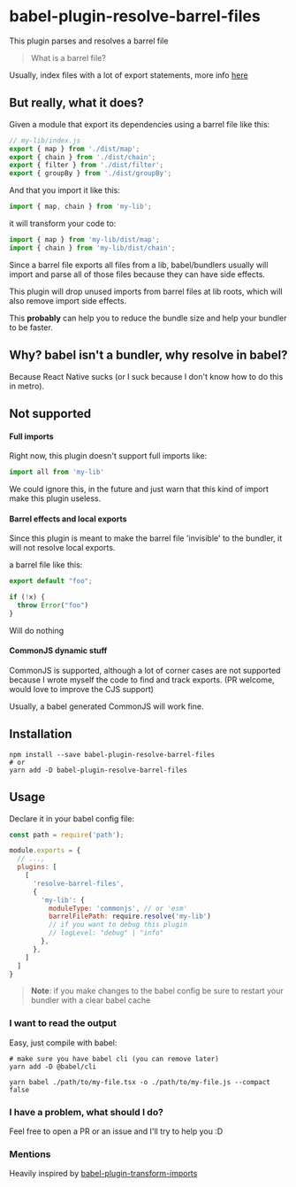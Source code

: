 # babel-plugin-resolve-barrel-files

This plugin parses and resolves a barrel file

> What is a barrel file?

Usually, index files with a lot of export statements, more
info [here](https://basarat.gitbook.io/typescript/main-1/barrel)

## But really, what it does?

Given a module that export its dependencies using a barrel file like this:

```js
// my-lib/index.js
export { map } from './dist/map';
export { chain } from './dist/chain';
export { filter } from './dist/filter';
export { groupBy } from './dist/groupBy';
```

And that you import it like this:

```js
import { map, chain } from 'my-lib';
```

it will transform your code to:

```js
import { map } from 'my-lib/dist/map';
import { chain } from 'my-lib/dist/chain';
```

Since a barrel file exports all files from a lib, babel/bundlers usually will import and parse all of those files
because they can have side effects.

This plugin will drop unused imports from barrel files at lib roots, which will also remove import side effects.

This **probably** can help you to reduce the bundle size and help your bundler to be faster.

## Why? babel isn't a bundler, why resolve in babel?

Because React Native sucks (or I suck because I don't know how to do this in metro).

## Not supported

#### Full imports

Right now, this plugin doesn't support full imports like:

```js
import all from 'my-lib'
```

We could ignore this, in the future and just warn that this kind of import make this plugin useless.

#### Barrel effects and local exports

Since this plugin is meant to make the barrel file 'invisible' to the bundler, it will not resolve local exports.

a barrel file like this:

```ts
export default "foo";

if (!x) {
  throw Error("foo")
}
```

Will do nothing

#### CommonJS dynamic stuff

CommonJS is supported, although a lot of corner cases are not supported because I wrote myself the code to find and
track exports. (PR welcome, would love to improve the CJS support)

Usually, a babel generated CommonJS will work fine.

## Installation

```
npm install --save babel-plugin-resolve-barrel-files
# or
yarn add -D babel-plugin-resolve-barrel-files
```

## Usage

Declare it in your babel config file:

```js
const path = require('path');

module.exports = {
  // ...,
  plugins: [
    [
      'resolve-barrel-files',
      {
        'my-lib': {
          moduleType: 'commonjs', // or 'esm'
          barrelFilePath: require.resolve('my-lib')
          // if you want to debug this plugin
          // logLevel: "debug" | "info" 
        },
      },
    ]
  ]
}
```

> **Note**: if you make changes to the babel config
> be sure to restart your bundler with a clear babel cache

### I want to read the output

Easy, just compile with babel:
```
# make sure you have babel cli (you can remove later)
yarn add -D @babel/cli

yarn babel ./path/to/my-file.tsx -o ./path/to/my-file.js --compact false
```

### I have a problem, what should I do?

Feel free to open a PR or an issue and I'll try to help you :D

### Mentions

Heavily inspired
by [babel-plugin-transform-imports](https://bitbucket.org/amctheatres/babel-transform-imports/src/master/)
